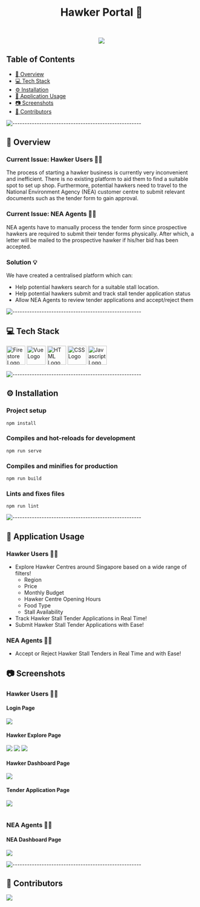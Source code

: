 <h1 align="center"> Hawker Portal 🍴</h1> <br>
<p align="center">
  <img src="btproject/src/assets/loginbackground.jpg">
</p>
<p align="center">

</p>

## Table of Contents

- [📝 Overview](#-overview)
- [💻 Tech Stack](#-tech-stack)
- [⚙️ Installation](#%EF%B8%8F-installation)
- [🎯 Application Usage](#-application-usage)
- [📷 Screenshots ](#-screenshots)
- [🌚 Contributors](#-contributors)

![-----------------------------------------------------](https://raw.githubusercontent.com/andreasbm/readme/master/assets/lines/rainbow.png)

## 📝 Overview

### Current Issue: Hawker Users 👨‍🍳

The process of starting a hawker business is currently very inconvenient and inefficient. There is no existing platform to aid them to find a suitable spot to set up shop. Furthermore, potential hawkers need to travel to the National Environment Agency (NEA) customer centre to submit relevant documents such as the tender form to gain approval.

### Current Issue: NEA Agents 👨‍💼

NEA agents have to manually process the tender form since prospective hawkers are required to submit their tender forms physically. After which, a letter will be mailed to the prospective hawker if his/her bid has been accepted.

### Solution 💡

We have created a centralised platform which can:

<ul>
  <li>Help potential hawkers search for a suitable stall location.</li>
  <li>Help potential hawkers submit and track stall tender application status</li>
  <li>Allow NEA Agents to review tender applications and accept/reject them</li>
</ul>

![-----------------------------------------------------](https://raw.githubusercontent.com/andreasbm/readme/master/assets/lines/rainbow.png)

## 💻 Tech Stack

<img src="https://github.com/devicons/devicon/blob/master/icons/firebase/firebase-plain.svg" alt="Firestore Logo" width="50" height="50"/> <img src="https://github.com/devicons/devicon/blob/master/icons/vuejs/vuejs-original.svg" alt="Vue Logo" width="50" height="50"/> <img src="https://github.com/devicons/devicon/blob/master/icons/html5/html5-original.svg" alt="HTML Logo" width="50" height="50"/> <img src="https://github.com/devicons/devicon/blob/master/icons/css3/css3-original.svg" alt="CSS Logo" width="50" height="50"/> <img src="https://github.com/devicons/devicon/blob/master/icons/javascript/javascript-original.svg" alt="Javascript Logo" width="50" height="50"/>

![-----------------------------------------------------](https://raw.githubusercontent.com/andreasbm/readme/master/assets/lines/rainbow.png)

## ⚙️ Installation

### Project setup

```
npm install
```

### Compiles and hot-reloads for development

```
npm run serve
```

### Compiles and minifies for production

```
npm run build
```

### Lints and fixes files

```
npm run lint
```

![-----------------------------------------------------](https://raw.githubusercontent.com/andreasbm/readme/master/assets/lines/rainbow.png)

## 🎯 Application Usage

### Hawker Users 👨‍🍳

<ul>
  <li>Explore Hawker Centres around Singapore based on a wide range of filters!
    <ul>
      <li>Region</li>
      <li>Price</li>
      <li>Monthly Budget</li>
      <li>Hawker Centre Opening Hours</li>
      <li>Food Type</li>
      <li>Stall Availability</li>
    </ul>
  </li>
  <li>Track Hawker Stall Tender Applications in Real Time!</li>
  <li>Submit Hawker Stall Tender Applications with Ease!</li>
</ul>

### NEA Agents 👨‍💼

<ul>
  <li>Accept or Reject Hawker Stall Tenders in Real Time and with Ease!</li>
</ul>

## 📷 Screenshots

### Hawker Users 👨‍🍳

#### Login Page

<img src="btproject/src/assets/App_SS/login_page.PNG">
<br/>

#### Hawker Explore Page

<img src="btproject/src/assets/App_SS/hawker_explore.PNG">
<img src="btproject/src/assets/App_SS/hawker_explore_filters.PNG">
<img src="btproject/src/assets/App_SS/hawker_explore_walkthrough.PNG">
<br/>

#### Hawker Dashboard Page

<img src="btproject/src/assets/App_SS/hawker_dashboard.PNG">
<br/>

#### Tender Application Page

<img src="btproject/src/assets/App_SS/tender_form.PNG">
<br/>
<br/>

### NEA Agents 👨‍💼

#### NEA Dashboard Page

<img src="btproject/src/assets/App_SS/nea_dashboard.PNG">
<br/>

![-----------------------------------------------------](https://raw.githubusercontent.com/andreasbm/readme/master/assets/lines/rainbow.png)

## 🌚 Contributors

<a href="https://github.com/Buwoo/BT3103-Grp8/graphs/contributors">
  <img src="https://contrib.rocks/image?repo=Buwoo/BT3103-Grp8" />
</a>
